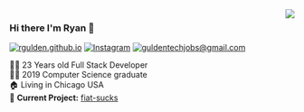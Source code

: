 <img align='right' src="https://github-readme-stats.vercel.app/api?username=rgulden&show_icons=true">

### Hi there I'm Ryan :lemon:

[![rgulden.github.io](https://img.shields.io/static/v1?label=rgulden.github.io&message=%20&color=yellow&logo=&style=flat-square&logoColor=white)](https://rgulden.github.io)
[![Instagram](https://img.shields.io/static/v1?label=Instagram&message=%20&color=orange&logo=Instagram&style=flat-square&logoColor=white)](https://www.instagram.com/guldentech/)
[![guldentechjobs@gmail.com](https://img.shields.io/static/v1?label=guldentechjobs@gmail.com&message=%20&color=red&logo=gmail&style=flat-square&logoColor=white)](mailto:guldentechjobs@gmail.com)
  
  
👨‍💻 23 Years old Full Stack Developer  
👨‍🎓 2019 Computer Science graduate  
🏠 Living in Chicago USA  
🚧 **Current Project:** [fiat-sucks](https://github.com/rgulden/fiat-sucks)  
